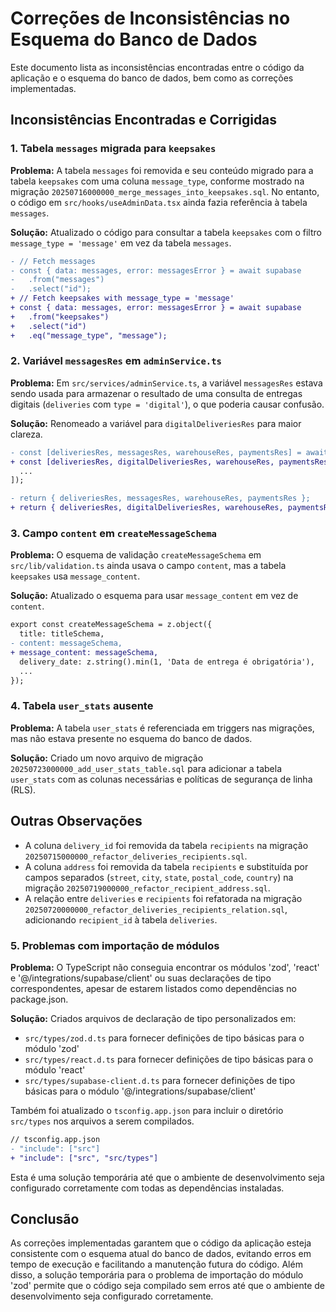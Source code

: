 # Correções de Inconsistências no Esquema do Banco de Dados

Este documento lista as inconsistências encontradas entre o código da aplicação e o esquema do banco de dados, bem como as correções implementadas.

## Inconsistências Encontradas e Corrigidas

### 1. Tabela `messages` migrada para `keepsakes`

**Problema:** A tabela `messages` foi removida e seu conteúdo migrado para a tabela `keepsakes` com uma coluna `message_type`, conforme mostrado na migração `20250716000000_merge_messages_into_keepsakes.sql`. No entanto, o código em `src/hooks/useAdminData.tsx` ainda fazia referência à tabela `messages`.

**Solução:** Atualizado o código para consultar a tabela `keepsakes` com o filtro `message_type = 'message'` em vez da tabela `messages`.

```diff
- // Fetch messages
- const { data: messages, error: messagesError } = await supabase
-   .from("messages")
-   .select("id");
+ // Fetch keepsakes with message_type = 'message'
+ const { data: messages, error: messagesError } = await supabase
+   .from("keepsakes")
+   .select("id")
+   .eq("message_type", "message");
```

### 2. Variável `messagesRes` em `adminService.ts`

**Problema:** Em `src/services/adminService.ts`, a variável `messagesRes` estava sendo usada para armazenar o resultado de uma consulta de entregas digitais (`deliveries` com `type = 'digital'`), o que poderia causar confusão.

**Solução:** Renomeado a variável para `digitalDeliveriesRes` para maior clareza.

```diff
- const [deliveriesRes, messagesRes, warehouseRes, paymentsRes] = await Promise.all([
+ const [deliveriesRes, digitalDeliveriesRes, warehouseRes, paymentsRes] = await Promise.all([
  ...
]);

- return { deliveriesRes, messagesRes, warehouseRes, paymentsRes };
+ return { deliveriesRes, digitalDeliveriesRes, warehouseRes, paymentsRes };
```

### 3. Campo `content` em `createMessageSchema`

**Problema:** O esquema de validação `createMessageSchema` em `src/lib/validation.ts` ainda usava o campo `content`, mas a tabela `keepsakes` usa `message_content`.

**Solução:** Atualizado o esquema para usar `message_content` em vez de `content`.

```diff
export const createMessageSchema = z.object({
  title: titleSchema,
- content: messageSchema,
+ message_content: messageSchema,
  delivery_date: z.string().min(1, 'Data de entrega é obrigatória'),
  ...
});
```

### 4. Tabela `user_stats` ausente

**Problema:** A tabela `user_stats` é referenciada em triggers nas migrações, mas não estava presente no esquema do banco de dados.

**Solução:** Criado um novo arquivo de migração `20250723000000_add_user_stats_table.sql` para adicionar a tabela `user_stats` com as colunas necessárias e políticas de segurança de linha (RLS).

## Outras Observações

- A coluna `delivery_id` foi removida da tabela `recipients` na migração `20250715000000_refactor_deliveries_recipients.sql`.
- A coluna `address` foi removida da tabela `recipients` e substituída por campos separados (`street`, `city`, `state`, `postal_code`, `country`) na migração `20250719000000_refactor_recipient_address.sql`.
- A relação entre `deliveries` e `recipients` foi refatorada na migração `20250720000000_refactor_deliveries_recipients_relation.sql`, adicionando `recipient_id` à tabela `deliveries`.

### 5. Problemas com importação de módulos

**Problema:** O TypeScript não conseguia encontrar os módulos 'zod', 'react' e '@/integrations/supabase/client' ou suas declarações de tipo correspondentes, apesar de estarem listados como dependências no package.json.

**Solução:** Criados arquivos de declaração de tipo personalizados em:
- `src/types/zod.d.ts` para fornecer definições de tipo básicas para o módulo 'zod'
- `src/types/react.d.ts` para fornecer definições de tipo básicas para o módulo 'react'
- `src/types/supabase-client.d.ts` para fornecer definições de tipo básicas para o módulo '@/integrations/supabase/client'

Também foi atualizado o `tsconfig.app.json` para incluir o diretório `src/types` nos arquivos a serem compilados.

```diff
// tsconfig.app.json
- "include": ["src"]
+ "include": ["src", "src/types"]
```

Esta é uma solução temporária até que o ambiente de desenvolvimento seja configurado corretamente com todas as dependências instaladas.

## Conclusão

As correções implementadas garantem que o código da aplicação esteja consistente com o esquema atual do banco de dados, evitando erros em tempo de execução e facilitando a manutenção futura do código. Além disso, a solução temporária para o problema de importação do módulo 'zod' permite que o código seja compilado sem erros até que o ambiente de desenvolvimento seja configurado corretamente.